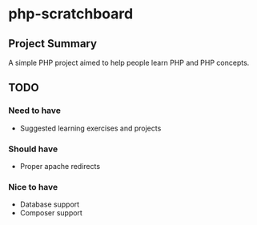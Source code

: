 # php-scratchboard

## Project Summary
A simple PHP project aimed to help people learn PHP and PHP concepts.

## TODO
### Need to have
- Suggested learning exercises and projects

### Should have
- Proper apache redirects

### Nice to have
- Database support
- Composer support
